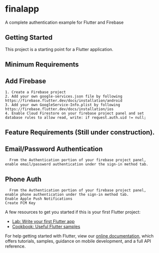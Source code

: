 # finalapp

A complete authentication example for Flutter and Firebase

## Getting Started

This project is a starting point for a Flutter application.

## Minimum Requirements
   ## Add Firebase
    1. Create a Firebase project
    2. Add your own google-services.json file by following https://firebase.flutter.dev/docs/installation/android
    3. Add your own GoogleService-Info.plist by following https://firebase.flutter.dev/docs/installation/ios
    4. Enable Cloud Firestore on your firebase project panel and set database rules to allow read, write: if request.auth.uid != null;
  
## Feature Requirements (Still under construction).
   ## Email/Password Authentication
      From the Authentication portion of your firebase project panel, enable email/password authentication under the sign-in method tab.

   ## Phone Auth
      From the Authentication portion of your firebase project panel, enable phone authentication under the sign-in method tab.
    Enable Apple Push Notifications
    Create FCM Key
    
    



A few resources to get you started if this is your first Flutter project:

- [Lab: Write your first Flutter app](https://flutter.dev/docs/get-started/codelab)
- [Cookbook: Useful Flutter samples](https://flutter.dev/docs/cookbook)

For help getting started with Flutter, view our
[online documentation](https://flutter.dev/docs), which offers tutorials,
samples, guidance on mobile development, and a full API reference.
